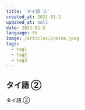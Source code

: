 ```yaml
---
title: 'タイ語 ②'
created_at: 2021-01-2
updated_at: null
date: 2021-01-2
language: th
image: /articles/2/mine.jpeg
tags:
  - tag1
  - tag2
  - tag3
---
```


## タイ語 ②

タイ語 ②
